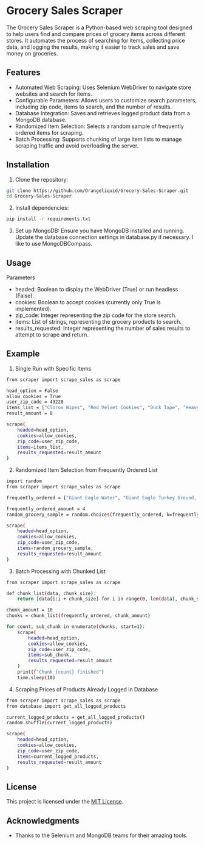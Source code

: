 # Grocery Sales Scraper
The Grocery Sales Scraper is a Python-based web scraping tool designed to help users find and compare prices of grocery items across different stores. It automates the process of searching for items, collecting price data, and logging the results, making it easier to track sales and save money on groceries.

## Features
- Automated Web Scraping: Uses Selenium WebDriver to navigate store websites and search for items.
- Configurable Parameters: Allows users to customize search parameters, including zip code, items to search, and the number of results.
- Database Integration: Saves and retrieves logged product data from a MongoDB database.
- Randomized Item Selection: Selects a random sample of frequently ordered items for scraping.
- Batch Processing: Supports chunking of large item lists to manage scraping traffic and avoid overloading the server.

## Installation
1. Clone the repository:
```bash
git clone https://github.com/Orangeliquid/Grocery-Sales-Scraper.git
cd Grocery-Sales-Scraper
```

2. Install dependencies:
```bash
pip install -r requirements.txt
```
3. Set up MongoDB:
Ensure you have MongoDB installed and running. Update the database connection settings in database.py if necessary.
I like to use MongoDBCompass.

## Usage
Parameters
- headed: Boolean to display the WebDriver (True) or run headless (False).
- cookies: Boolean to accept cookies (currently only True is implemented).
- zip_code: Integer representing the zip code for the store search.
- items: List of strings, representing the grocery products to search.
- results_requested: Integer representing the number of sales results to attempt to scrape and return.

## Example
1. Single Run with Specific Items
```bash
from scraper import scrape_sales as scrape

head_option = False
allow_cookies = True
user_zip_code = 43220
items_list = ["Clorox Wipes", "Red Velvet Cookies", "Duck Tape", "Heavy Whipping Cream"]
result_amount = 8

scrape(
    headed=head_option,
    cookies=allow_cookies,
    zip_code=user_zip_code,
    items=items_list,
    results_requested=result_amount
)
```
2. Randomized Item Selection from Frequently Ordered List
```bash
import random
from scraper import scrape_sales as scrape

frequently_ordered = ["Giant Eagle Water", "Giant Eagle Turkey Ground, 93%", "Planet Oat Original Oatmilk", ...]

frequently_ordered_amount = 4
random_grocery_sample = random.choices(frequently_ordered, k=frequently_ordered_amount)

scrape(
    headed=head_option,
    cookies=allow_cookies,
    zip_code=user_zip_code,
    items=random_grocery_sample,
    results_requested=result_amount
)
```
3. Batch Processing with Chunked List
```bash
from scraper import scrape_sales as scrape

def chunk_list(data, chunk_size):
    return [data[i:i + chunk_size] for i in range(0, len(data), chunk_size)]

chunk_amount = 10
chunks = chunk_list(frequently_ordered, chunk_amount)

for count, sub_chunk in enumerate(chunks, start=1):
    scrape(
        headed=head_option,
        cookies=allow_cookies,
        zip_code=user_zip_code,
        items=sub_chunk,
        results_requested=result_amount
    )
    print(f"Chunk {count} finished")
    time.sleep(10)
```
4. Scraping Prices of Products Already Logged in Database
```bash
from scraper import scrape_sales as scrape
from database import get_all_logged_products

current_logged_products = get_all_logged_products()
random.shuffle(current_logged_products)

scrape(
    headed=head_option,
    cookies=allow_cookies,
    zip_code=user_zip_code,
    items=current_logged_products,
    results_requested=result_amount
)
```

## License

This project is licensed under the [MIT License](LICENSE.txt).

## Acknowledgments
- Thanks to the Selenium and MongoDB teams for their amazing tools.
